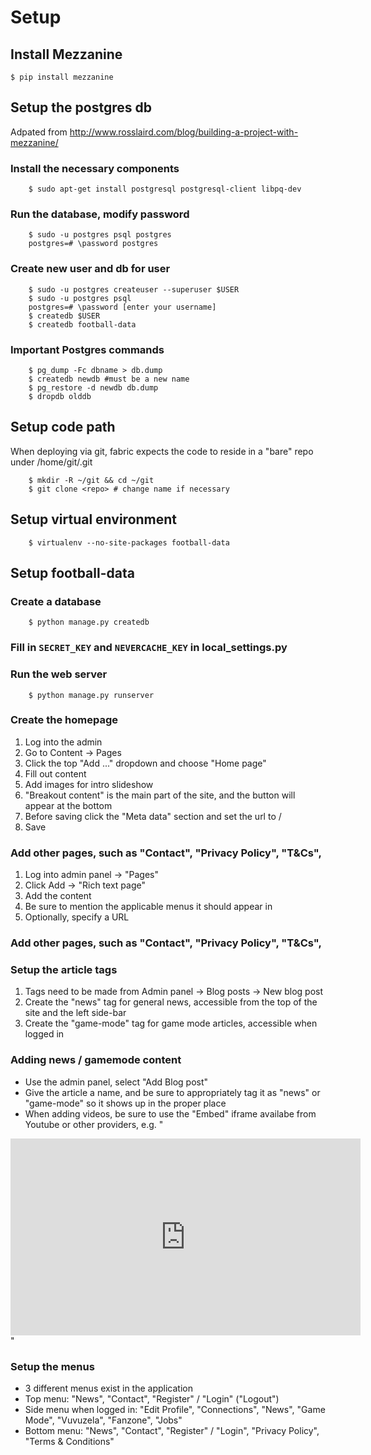 # Setup
## Install Mezzanine

    $ pip install mezzanine


## Setup the postgres db 

Adpated from http://www.rosslaird.com/blog/building-a-project-with-mezzanine/

###  Install the necessary components

        $ sudo apt-get install postgresql postgresql-client libpq-dev

###  Run the database, modify password

        $ sudo -u postgres psql postgres
        postgres=# \password postgres 

###  Create new user and db for user

        $ sudo -u postgres createuser --superuser $USER
        $ sudo -u postgres psql 
        postgres=# \password [enter your username] 
        $ createdb $USER
        $ createdb football-data

###  Important Postgres commands

        $ pg_dump -Fc dbname > db.dump 
        $ createdb newdb #must be a new name 
        $ pg_restore -d newdb db.dump
        $ dropdb olddb

## Setup code path

When deploying via git, fabric expects the code to reside in a "bare" repo under
/home/<user>git/<project>.git

        $ mkdir -R ~/git && cd ~/git
        $ git clone <repo> # change name if necessary

## Setup virtual environment

        $ virtualenv --no-site-packages football-data

## Setup football-data

###  Create a database

        $ python manage.py createdb

### Fill in `SECRET_KEY` and `NEVERCACHE_KEY` in local_settings.py

###  Run the web server

        $ python manage.py runserver

### Create the homepage
1. Log into the admin
2. Go to Content -> Pages
3. Click the top "Add ..." dropdown and choose "Home page"
4. Fill out content
5. Add images for intro slideshow
6. "Breakout content" is the main part of the site, and the button will appear
at the bottom
7. Before saving click the "Meta data" section and set the url to /
8. Save

### Add other pages, such as "Contact", "Privacy Policy", "T&Cs", 
1. Log into admin panel -> "Pages"
2. Click Add -> "Rich text page"
3. Add the content
4. Be sure to mention the applicable menus it should appear in
5. Optionally, specify a URL

### Add other pages, such as "Contact", "Privacy Policy", "T&Cs", 

### Setup the article tags
1. Tags need to be made from Admin panel -> Blog posts -> New blog post
2. Create the "news" tag for general news, accessible from the top of the site
and the left side-bar
3. Create the "game-mode" tag for game mode articles, accessible when logged in

### Adding news / gamemode content
* Use the admin panel, select "Add Blog post"
* Give the article a name, and be sure to appropriately tag it as "news" or
"game-mode" so it shows up in the proper place
* When adding videos, be sure to use the "Embed" iframe availabe from Youtube or
other providers, e.g. "
<iframe width="560" height="315" src="https://www.youtube.com/embed/IoXX6BWAR1g" frameborder="0" allowfullscreen></iframe>"

### Setup the menus
* 3 different menus exist in the application
* Top menu: "News", "Contact", "Register" / "Login" ("Logout")
* Side menu when logged in: "Edit Profile", "Connections", "News", "Game Mode", 
"Vuvuzela", "Fanzone", "Jobs"
* Bottom menu: "News", "Contact", "Register" / "Login", "Privacy Policy", 
"Terms & Conditions"
